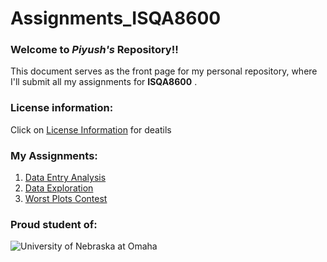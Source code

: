 # Assignments_ISQA8600
### Welcome to _Piyush's_ Repository!!
This document serves as the front page for my personal repository, where I'll submit all my assignments for **ISQA8600** .
### License information:
Click on [License Information](https://github.com/pbasia/Assignments_ISQA8600/blob/main/LICENSE) for deatils

### My Assignments:
1. [Data Entry Analysis](https://github.com/pbasia/Assignments_ISQA8600/blob/main/README.md)
2. [Data Exploration](https://github.com/pbasia/Assignments_ISQA8600/blob/main/Data%20Exploration/Data_Exploration_Assignment.md)
3. [Worst Plots Contest](https://github.com/pbasia/Assignments_ISQA8600/tree/main/Worst%20Plots)
### Proud student of:
![University of Nebraska at Omaha](https://upload.wikimedia.org/wikipedia/commons/thumb/0/01/Uno-logo1.jpg/640px-Uno-logo1.jpg)
